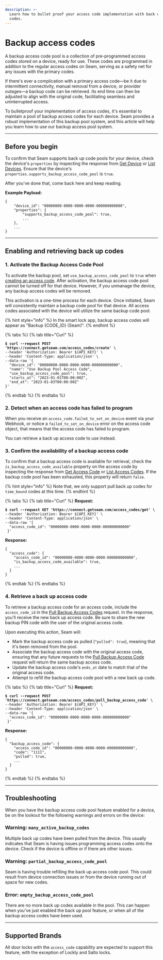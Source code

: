 ```yaml
---
description: >-
  Learn how to bullet proof your access code implementation with back up access
  codes.
---
```


# Backup access codes

A backup access code pool is a collection of pre-programmed access codes stored on a device, ready for use. These codes are programmed in addition to the regular access codes on Seam, serving as a safety net for any issues with the primary codes.

If there's ever a complication with a primary access code—be it due to intermittent connectivity, manual removal from a device, or provider outages—a backup code can be retrieved. Its end time can then be adjusted to align with the original code, facilitating seamless and uninterrupted access.

To bulletproof your implementation of access codes, it's essential to maintain a pool of backup access codes for each device. Seam provides a robust implementation of this backup pool system, and this article will help you learn how to use our backup access pool system.

***

## Before you begin

To confirm that Seam supports back up code pools for your device, check the device's `properties` by inspecting the response from [Get Device](../../../api-clients/devices/get-device.md) or [List Devices](../../../api-clients/devices/list-devices.md). Ensure that the device's `properties.supports_backup_access_code_pool` is `true`.

After you've done that, come back here and keep reading.

**Example Payload:**

```
{
    "device_id": "00000000-0000-0000-0000-000000000000",
    "properties": {
        "supports_backup_access_code_pool": true,
        ...
    },
    ...
}
```

***

## Enabling and retrieving back up codes

### 1. Activate the Backup Access Code Pool

To activate the backup pool, set `use_backup_access_code_pool` to `true` when [creating an access code](../../../api-clients/access-codes/create-an-access-code.md). After activation, the backup access code pool cannot be turned off for that device. However, if you unmanage the device, any backup access codes will be removed.

This activation is a one-time process for each device. Once initiated, Seam will consistently maintain a backup code pool for that device. All access codes associated with the device will utilize the same backup code pool.

{% hint style="info" %}
In the smart lock app, backup access codes will appear as "Backup {CODE\_ID} (Seam)".
{% endhint %}

{% tabs %}
{% tab title="Curl" %}
<pre class="language-bash"><code class="lang-bash"><strong>$ curl --request POST 'https://connect.getseam.com/access_codes/create' \
</strong>--header 'Authorization: Bearer ${API_KEY}' \
--header 'Content-Type: application/json' \
--data-raw '{
  "device_id": "00000000-0000-0000-0000-000000000000",
  "name": "Use Backup Pool Access Code",
  "use_backup_access_code_pool": true,
  "starts_at": "2023-01-01T00:00:00Z",
  "end_at": "2023-01-03T00:00:00Z"
}'
</code></pre>
{% endtab %}
{% endtabs %}

### 2. Detect when an access code has failed to program

When you receive an `access_code.failed_to_set_on_device` event via your Webhook, or notice a `failed_to_set_on_device` error on the access code object, that means that the access code has failed to program.

You can retrieve a back up access code to use instead.

### 3. Confirm the availability of a backup access code

To confirm that a backup access code is available for retrieval, check the `is_backup_access_code_available` property on the access code by inspecting the response from [Get Access Code](../../../api-clients/access-codes/get-an-access-code.md) or [List Access Codes](../../../api-clients/access-codes/list-access-codes.md). If the backup code pool has been exhausted, this property will return `false`.

{% hint style="info" %}
Note that, we only support pull back up codes for `time_bound` codes at this time.
{% endhint %}

{% tabs %}
{% tab title="Curl" %}
**Request:**

<pre class="language-bash"><code class="lang-bash"><strong>$ curl --request GET 'https://connect.getseam.com/access_codes/get' \
</strong>--header 'Authorization: Bearer ${API_KEY}' \
--header 'Content-Type: application/json' \
--data-raw '{
  "access_code_id": "00000000-0000-0000-0000-000000000000"
 }'
</code></pre>

**Response:**

```
{
  "access_code": {
    "access_code_id": "00000000-0000-0000-0000-000000000000",
    "is_backup_access_code_available": true,
    ...
  }
}
```
{% endtab %}
{% endtabs %}

### 4. Retrieve a back up access code

To retrieve a backup access code for an access code, include the `access_code_id` in the [Pull Backup Access Codes](../../../api-clients/access-codes/pull-backup-access-code.md) request. In the response, you'll receive the new back up access code. Be sure to share the new backup PIN code with the user of the original access code.

Upon executing this action, Seam will:

* Mark the backup access code as pulled (`"pulled": true`), meaning that it's been removed from the pool.&#x20;
* Associate the backup access code with the original access code, ensuring that any future requests to the [Pull Backup Access Code](../../../api-clients/access-codes/pull-backup-access-code.md) request will return the same backup access code.
* Update the backup access code's `ends_at` date to match that of the original access code.
* Attempt to refill the backup access code pool with a new back up code.

{% tabs %}
{% tab title="Curl" %}
**Request:**

<pre class="language-bash"><code class="lang-bash"><strong>$ curl --request POST 'https://connect.getseam.com/access_codes/pull_backup_access_code' \
</strong>--header 'Authorization: Bearer ${API_KEY}' \
--header 'Content-Type: application/json' \
--data-raw '{
  "access_code_id": "00000000-0000-0000-0000-000000000000"
 }'
</code></pre>

**Response:**

```
{
  "backup_access_code": {
    "access_code_id": "00000000-0000-0000-0000-000000000000",
    "code": "1111",
    "pulled": true,
    ...
  }
}
```
{% endtab %}
{% endtabs %}

***

## Troubleshooting

When you have the backup access code pool feature enabled for a device, be on the lookout for the following warnings and errors on the device:

### Warning: `many_active_backup_codes`

Multiple back up codes have been pulled from the device. This usually indicates that Seam is having issues programming access codes onto the device. Check if the device is offline or if there are other issues.

### Warning: `partial_backup_access_code_pool`

Seam is having trouble refilling the back up access code pool. This could result from device connection issues or from the device running out of space for new codes.

### Error: `empty_backup_access_code_pool`

There are no more back up codes available in the pool. This can happen when you've just enabled the back up pool feature, or when all of the backup access codes have been used.

***

## Supported Brands

All door locks with the `access_code` capability are expected to support this feature, with the exception of Lockly and Salto locks.
